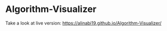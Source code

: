 # Algorithm-Visualizer

Take a look at live version: https://alinabi19.github.io/Algorithm-Visualizer/
